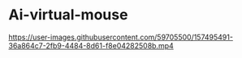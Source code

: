﻿# Ai-virtual-mouse




https://user-images.githubusercontent.com/59705500/157495491-36a864c7-2fb9-4484-8d61-f8e04282508b.mp4

